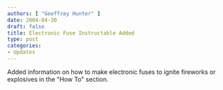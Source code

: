 ```yaml
---
authors: [ "Geoffrey Hunter" ]
date: 2004-04-30 
draft: false
title: Electronic Fuse Instructable Added
type: post
categories:
- Updates
---
```


Added information on how to make electronic fuses to ignite fireworks or explosives in the "How To" section.
